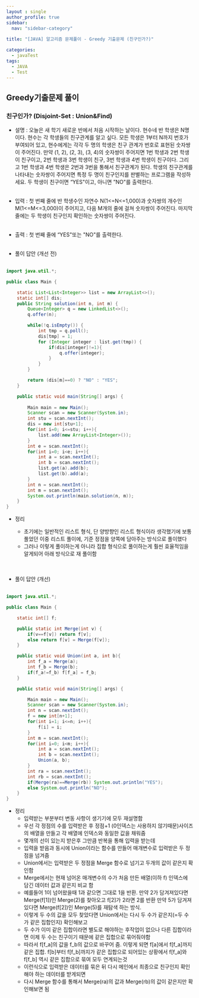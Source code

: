 ```yaml
---
layout : single
author_profile: true
sidebar: 
  nav: "sidebar-category"
  
title: "[JAVA] 알고리즘 문제풀이 - Greedy 기출문제 (친구인가?)"

categories:
  - javaTest
tags:
  - JAVA
  - Test
---
```

	
## Greedy기출문제 풀이

### 친구인가? (Disjoint-Set : Union&Find)

- 설명 : 오늘은 새 학기 새로운 반에서 처음 시작하는 날이다. 현수네 반 학생은 N명이다. 현수는 각 학생들의 친구관계를 알고 싶다. 모든 학생은 1부터 N까지 번호가 부여되어 있고, 현수에게는 각각 두 명의 학생은 친구 관계가 번호로 표현된 숫자쌍이 주어진다. 만약 (1, 2), (2, 3), (3, 4)의 숫자쌍이 주어지면 1번 학생과 2번 학생이 친구이고, 2번 학생과 3번 학생이 친구, 3번 학생과 4번 학생이 친구이다. 그리고 1번 학생과 4번 학생은 2번과 3번을 통해서 친구관계가 된다. 학생의 친구관계를 나타내는 숫자쌍이 주어지면 특정 두 명이 친구인지를 판별하는 프로그램을 작성하세요. 두 학생이 친구이면 “YES"이고, 아니면 ”NO"를 출력한다.<br><br>

- 입력 : 첫 번째 줄에 반 학생수인 자연수 N(1<=N<=1,000)과 숫자쌍의 개수인 M(1<=M<=3,000)이 주어지고, 다음 M개의 줄에 걸쳐 숫자쌍이 주어진다. 마지막 줄에는 두 학생이 친구인지 확인하는 숫자쌍이 주어진다.<br><br>

- 출력 : 첫 번째 줄에 “YES"또는 "NO"를 출력한다.<br><br>

- 풀이 답안 (개선 전)<br><br>

``` java
import java.util.*;

public class Main {

    static List<List<Integer>> list = new ArrayList<>();
    static int[] dis;
    public String solution(int n, int m) {
        Queue<Integer> q = new LinkedList<>();
        q.offer(n);

        while(!q.isEmpty()) {
            int tmp = q.poll();
            dis[tmp] = 1;
            for (Integer integer : list.get(tmp)) {
                if(dis[integer]!=1){
                    q.offer(integer);
                }   
            }
        }

        return (dis[m]==0) ? "NO" : "YES";
    }

    public static void main(String[] args) {
        
        Main main = new Main();
        Scanner scan = new Scanner(System.in);
        int stu = scan.nextInt();
        dis = new int[stu+1];
        for(int i=0; i<=stu; i++){
            list.add(new ArrayList<Integer>());
        }
        int e = scan.nextInt();
        for(int i=0; i<e; i++){
            int a = scan.nextInt();
            int b = scan.nextInt();
            list.get(a).add(b);
            list.get(b).add(a);
        }
        int n = scan.nextInt();
        int m = scan.nextInt();
        System.out.println(main.solution(n, m));
    }
}
```

- 정리<br> 
	- 초기에는 일반적인 리스트 형식, 단 양방향인 리스트 형식이라 생각했기에 보통 풀었던 이중 리스트 풀이에, 기준 정점을 양쪽에 담아주는 방식으로 풀이했다<br>
	- 그러나 이렇게 풀이하는게 아니라 집합 형식으로 풀이하는게 훨씬 효율적임을 알게되어 아래 방식으로 재 풀이함<br><br><br>

- 풀이 답안 (개선)<br><br>

``` java
import java.util.*;

public class Main {

    static int[] f;

    public static int Merge(int v) {
        if(v==f[v]) return f[v];
        else return f[v] = Merge(f[v]);
    }

    public static void Union(int a, int b){
        int f_a = Merge(a);
        int f_b = Merge(b);
        if(f_a!=f_b) f[f_a] = f_b;
    }

    public static void main(String[] args) {

        Main main = new Main();
        Scanner scan = new Scanner(System.in);
        int n = scan.nextInt();
        f = new int[n+1];
        for(int i=1; i<=n; i++){
            f[i] = i;
        }
        int m = scan.nextInt();
        for(int i=0; i<m; i++){
            int a = scan.nextInt();
            int b = scan.nextInt();
            Union(a, b);
        }
        int ra = scan.nextInt();
        int rb = scan.nextInt();
        if(Merge(ra)==Merge(rb)) System.out.println("YES");
        else System.out.println("NO");
    }
}
```

- 정리<br> 
	- 입력받는 부분부터 변동 사항이 생기기에 모두 재설명함<br>
	- 우선 각 정점의 수를 입력받은 후 정점+1 (0인덱스는 사용하지 않기때문)사이즈의 배열을 만들고 각 배열에 인덱스와 동일한 값을 채워줌<br>
	- 몇개의 선이 있는지 받은후 그만큼 반복을 통해 입력을 받는데<br>
	- 입력을 받음과 동시에 Union이라는 함수를 만들어 매개변수로 입력받은 두 정점을 넘겨줌<br>
	- Union에서는 입력받은 두 정점을 Merge 함수로 넘기고 두개의 값이 같은지 확인함<br>
	- Merge에서는 현재 넘어온 매개변수의 수가 처음 만든 배열(이하 f) 인덱스에 담긴 데이터 값과 같은지 비교 함<br>
	- 예를들어 1이 넘어왔을때 1과 같으면 그대로 1을 반환. 만약 2가 담겨져있다면 Merge(f[1])인 Merge(2)를 찾아오고 f[2]가 2라면 2를 반환 만약 5가 담겨져있다면 Merge(f[2])인 Merge(5)를 재탐색 하는 방식.<br>
	- 이렇게 두 수의 값을 모두 찾았다면 Union에서는 다시 두 수가 같은지(=두 수가 같은 집합인지) 확인해보고<br>
	- 두 수가 이미 같은 집합이라면 별도로 해야하는 후작업이 없으나 다른 집합이라면 이제 두 수는 친구이기 때문에 같은 집합으로 묶어줘야함<br>
	- 따라서 f[f_a]의 값을 f_b의 값으로 바꾸어 줌. 이렇게 되면 f[a]에서 f[f_a]까지 같은 집합. f[b]부터 f[f_b]까지가 같은 집합으로 되어있는 상황에서 f[f_a]와 f[f_b] 역시 같은 집합으로 묶여 모두 연계되는것<br>
	- 이런식으로 입력받은 데이터를 묶은 뒤 다시 메인에서 최종으로 친구인지 확인해야 하는 데이터를 받게되면<br>
	- 다시 Merge 함수를 통해서 Merge(ra)의 값과 Merge(rb)의 값이 같은지만 확인해보면 됨<br><br>
